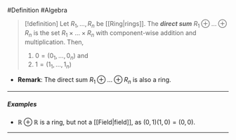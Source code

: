#Definition #Algebra

> [!definition]
> Let $R_{1},\dots,R_{n}$ be [[Ring|rings]]. The ***direct sum*** $R_{1}\oplus\dots \oplus R_{n}$ is the set $R_{1}\times\dots \times R_{n}$ with component-wise addition and multiplication. Then, 
> 1. $0=(0_1,\dots,0_{n})$ and 
> 2. $1=(1_{1},\dots,1_{n})$

- **Remark**: The direct sum $R_{1}\oplus\dots \oplus R_{n}$ is also a ring.
---
##### Examples
- $\mathbb{R}\oplus \mathbb{R}$ is a ring, but not a [[Field|field]], as $(0,1)(1,0)=(0,0)$.
---